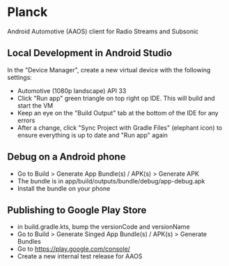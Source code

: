# Planck

Android Automotive (AAOS) client for Radio Streams and Subsonic

## Local Development in Android Studio

In the "Device Manager", create a new virtual device with the following settings:

- Automotive (1080p landscape) API 33
- Click "Run app" green triangle on top right op IDE. This will build and start the VM
- Keep an eye on the "Build Output" tab at the bottom of the IDE for any errors
- After a change, click "Sync Project with Gradle Files" (elephant icon) to ensure everything is up to date and "Run app" again

## Debug on a Android phone

- Go to Build > Generate App Bundle(s) / APK(s) > Generate APK
- The bundle is in app/build/outputs/bundle/debug/app-debug.apk
- Install the bundle on your phone

## Publishing to Google Play Store

- in build.gradle.kts, bump the versionCode and versionName
- Go to Build > Generate Singed App Bundle(s) / APK(s) > Generate Bundles
- Go to https://play.google.com/console/
- Create a new internal test release for AAOS
